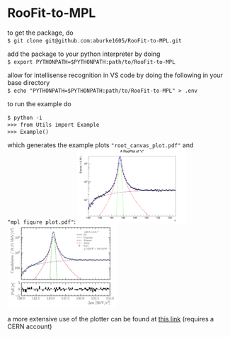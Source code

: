 # RooFit-to-MPL

to get the package, do \
`$ git clone git@github.com:aburke1605/RooFit-to-MPL.git`

add the package to your python interpreter by doing \
`$ export PYTHONPATH=$PYTHONPATH:path/to/RooFit-to-MPL`

allow for intellisense recognition in VS code by doing the following in your base directory \
`$ echo "PYTHONPATH=$PYTHONPATH:path/to/RooFit-to-MPL" > .env`



to run the example do
```shell
$ python -i
>>> from Utils import Example
>>> Example()
```
which generates the example plots `"root_canvas_plot.pdf"` and `"mpl_figure_plot.pdf"`:
<img src="plots/root_canvas_plot.png" alt="ROOT plot" width="49%"> <img src="plots/mpl_figure_plot.png" alt="matplotlib plot" width="49%">

a more extensive use of the plotter can be found at <a href="https://gitlab.cern.ch/lhcb-charm/kpi_dt/-/blob/master/analysis/fit_delta_mass.py?ref_type=heads">this link</a>
(requires a CERN account)